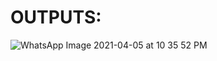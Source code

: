 # OUTPUTS:

![WhatsApp Image 2021-04-05 at 10 35 52 PM](https://user-images.githubusercontent.com/77727169/113677174-eab99580-96da-11eb-8085-7c3600184966.jpeg)
